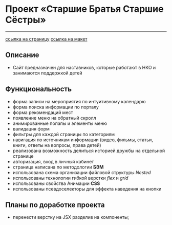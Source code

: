 # Проект «Старшие Братья Старшие Сёстры»

---

[ссылка на страницу](https://nikolaymishaev.github.io/BBBS/index.html)
[ссылка на макет](https://www.figma.com/file/11gCLSDOYlvkbuI3FU36Up/BBBS-for-students?node-id=0%3A1)

## Описание

- Сайт предназначен для наставников, которые работают в НКО и занимаются поддержкой детей

## Функциональность

- форма записи на мероприятия по интуитивному календарю
- форма поиска информации по порталу
- форма рекомендаций мест
- появление меню на обратный скролл
- анимированные попапы и элементы меню
- валидация форм
- фильтры для каждой страницы по категориям
- навигация по источникам информации (видео, фильмы, статьи, книги, ответы на вопросы, права детей)
- реализована возможность делиться историей дружбы на отдельной странице
- авторизация, вход в личный кабинет
- страница написана по методологии __БЭМ__
- использована схема организации файловой структуры _Nested_
- использованы технологии гибкой верстки _flex_ и _grid_
- использованы свойства Анимации __CSS__
- использованы псевдоселекторы для эффекта наведения на кнопки

## Планы по доработке проекта
- перенести верстку на JSX разделив на компоненты;
